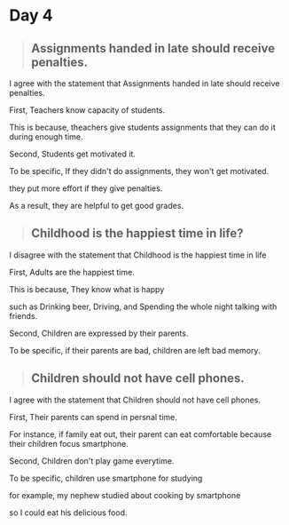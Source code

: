# Day 4

> ## Assignments handed in late should receive penalties.

I agree with the statement that
Assignments handed in late should receive penalties.

First, Teachers know capacity of students.

This is because, theachers give students assignments that they can do it during enough time.

Second, Students get motivated it.

To be specific, If they didn't do assignments, they won't get motivated.

they put more effort if they give penalties.

As a result, they are helpful to get good grades.

> ## Childhood is the happiest time in life?

I disagree with the statement that
Childhood is the happiest time in life

First, Adults are the happiest time.

This is because, They know what is happy

such as Drinking beer, Driving, and Spending the whole night talking with friends.

Second, Children are expressed by their parents.

To be specific, if their parents are bad, children are left bad memory.

> ## Children should not have cell phones.

I agree with the statement that
Children should not have cell phones.

First, Their parents can spend in persnal time.

For instance, if family eat out,
their parent can eat comfortable
because their children focus smartphone.

Second, Children don't play game everytime.

To be specific, children use smartphone for studying

for example, my nephew studied about cooking by smartphone

so I could eat his delicious food.

